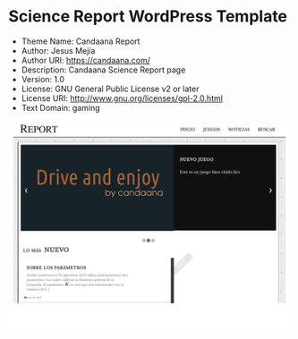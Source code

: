 # Science Report WordPress Template

* Theme Name: Candaana Report
* Author: Jesus Mejia
* Author URI: https://candaana.com/
* Description: Candaana Science Report page
* Version: 1.0
* License: GNU General Public License v2 or later
* License URI: http://www.gnu.org/licenses/gpl-2.0.html
* Text Domain: gaming

<img src="https://raw.githubusercontent.com/jmejia8/wp-report-template/master/screenshot.png"/>  